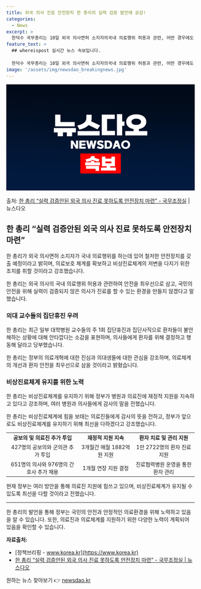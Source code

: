 ```yaml
---
title: 외국 의사 진료 안전장치 한 총리의 실력 검증 발언에 공감!
categories:
  - News
excerpt: >
  한덕수 국무총리는 10일 외국 의사면허 소지자의국내 의료행위 허용과 관련, 어떤 경우에도 실력이 검증되지 않…
feature_text: >
  ## whereispost 실시간 뉴스 속보입니다.

  한덕수 국무총리는 10일 외국 의사면허 소지자의국내 의료행위 허용과 관련, 어떤 경우에도 실력이 검증되지 않…
image: '/assets/img/newsdao_breakingnews.jpg'
---
```


![뉴스다오 속보](/assets/img/newsdao_breakingnews.jpg)

<p>출처: <a href="https://newsdao.kr/3786" rel="dofollow">한 총리 “실력 검증안된 외국 의사 진료 못하도록 안전장치 마련” - 국무조정실</a> | 뉴스다오</p>

<h2 data-ke-size="size26">한 총리 “실력 검증안된 외국 의사 진료 못하도록 안전장치 마련”</h2>

한 총리가 외국 의사면허 소지자가 국내 의료행위를 하는데 있어 철저한 안전장치를 갖출 예정이라고 밝히며, 의료보호 체계를 확보하고 비상진료체계의 저변을 다지기 위한 조치를 취할 것이라고 강조했습니다.

<p data-ke-size="size16">한 총리는 외국 의사의 국내 의료행위 허용과 관련하여 안전을 최우선으로 삼고, 국민의 안전을 위해 실력이 검증되지 않은 의사가 진료를 할 수 있는 환경을 만들지 않겠다고 말했습니다.</p>

<h3 data-ke-size="size24">의대 교수들의 집단휴진 우려</h3>

한 총리는 최근 일부 대학병원 교수들의 주 1회 집단휴진과 집단사직으로 환자들이 불안해하는 상황에 대해 안타깝다는 소감을 표현하며, 의사들에게 환자를 위해 결정하고 행동해 달라고 당부했습니다.

<p data-ke-size="size16">한 총리는 정부의 의료개혁에 대한 진심과 의대생들에 대한 관심을 강조하며, 의료체계의 개선과 환자 안전을 최우선으로 삼을 것이라고 밝혔습니다.</p>

<h3 data-ke-size="size24">비상진료체계 유지를 위한 노력</h3>

한 총리는 비상진료체계를 유지하기 위해 정부가 병원과 의료진에 재정적 지원을 지속하고 있다고 강조하며, 여러 병원과 의사들에게 감사의 말을 전했습니다.

<p data-ke-size="size16">한 총리는 비상진료체계에 힘을 보태는 의료진들에게 감사의 뜻을 전하고, 정부가 앞으로도 비상진료체계를 유지하기 위해 최선을 다하겠다고 강조했습니다.</p> 

<table>
  <tr>
    <td style="text-align: center; height: 17px;"><b>공보의 및 의료진 추가 투입</b></td>
    <td style="text-align: center; height: 17px;"><b>재정적 지원 지속</b></td>
    <td style="text-align: center; height: 17px;"><b>환자 치료 및 관리 지원</b></td>
  </tr>
  <tr>
    <td style="text-align: center;">427명의 공보의와 군의관 추가 투입</td>
    <td style="text-align: center;">3개월간 매월 1882억 원 지원</td>
    <td style="text-align: center;">1만 2722명의 환자 진료 지원</td>
  </tr>
  <tr>
    <td style="text-align: center;">651명의 의사와 976명의 간호사 추가 채용</td>
    <td style="text-align: center;">1개월 연장 지원 결정</td>
    <td style="text-align: center;">진료협력병원 운영을 통한 환자 관리</td>
  </tr>
</table>
<p data-ke-size="size16">현재 정부는 여러 방안을 통해 의료진 지원에 힘쓰고 있으며, 비상진료체계가 유지될 수 있도록 최선을 다할 것이라고 전했습니다.</p>

<hr>

<p data-ke-size="size16">한 총리의 발언을 통해 정부는 국민의 안전과 안정적인 의료환경을 위해 노력하고 있음을 알 수 있습니다. 또한, 의료진과 의료체계를 지원하기 위한 다양한 노력이 계획되어 있음을 확인할 수 있습니다.</p>

**자료출처:**
- [정책브리핑 - www.korea.kr](https://www.korea.kr)
- [한 총리 “실력 검증안된 외국 의사 진료 못하도록 안전장치 마련” - 국무조정실 | 뉴스다오](https://newsdao.kr/3786) 

원하는 뉴스 찾아보기 👉 <a href="https://newsdao.kr" rel="dofollow">newsdao.kr</a>


